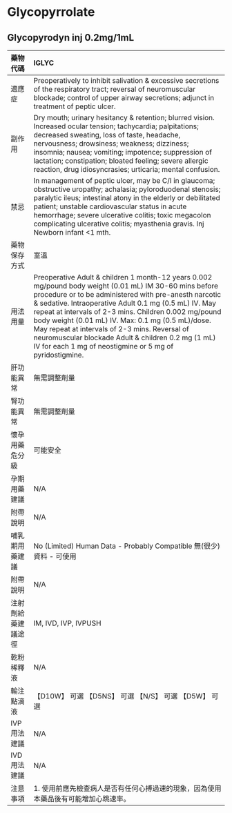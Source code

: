 # Glycopyrrolate

## Glycopyrodyn inj  0.2mg/1mL

| 藥物代碼 | IGLYC |
| :--- | :--- |
| 適應症 | Preoperatively to inhibit salivation & excessive secretions of the respiratory tract; reversal of neuromuscular blockade; control of upper airway secretions; adjunct in treatment of peptic ulcer. |
| 副作用 | Dry mouth; urinary hesitancy & retention; blurred vision. Increased ocular tension; tachycardia; palpitations; decreased sweating, loss of taste, headache, nervousness; drowsiness; weakness; dizziness; insomnia; nausea; vomiting; impotence; suppression of lactation; constipation; bloated feeling; severe allergic reaction, drug idiosyncrasies; urticaria; mental confusion. |
| 禁忌 | In management of peptic ulcer, may be C/I in glaucoma; obstructive uropathy; achalasia; pyloroduodenal stenosis; paralytic ileus; intestinal atony in the elderly or debilitated patient; unstable cardiovascular status in acute hemorrhage; severe ulcerative colitis; toxic megacolon complicating ulcerative colitis; myasthenia gravis. Inj Newborn infant &lt;1 mth. |
| 藥物保存方式 | 室溫 |
| 用法用量 | Preoperative Adult & children 1 month-12 years 0.002 mg/pound body weight \(0.01 mL\) IM 30-60 mins before procedure or to be administered with pre-anesth narcotic & sedative. Intraoperative Adult 0.1 mg \(0.5 mL\) IV. May repeat at intervals of 2-3 mins. Children 0.002 mg/pound body weight \(0.01 mL\) IV. Max: 0.1 mg \(0.5 mL\)/dose. May repeat at intervals of 2-3 mins. Reversal of neuromuscular blockade Adult & children 0.2 mg \(1 mL\) IV for each 1 mg of neostigmine or 5 mg of pyridostigmine. |
| 肝功能異常 | 無需調整劑量 |
| 腎功能異常 | 無需調整劑量 |
| 懷孕用藥危分級 | 可能安全 |
| 孕期用藥建議 | N/A |
| 附帶說明 | N/A |
| 哺乳期用藥建議 | No \(Limited\) Human Data - Probably Compatible 無\(很少\)資料 - 可使用 |
| 附帶說明 | N/A |
| 注射劑給藥建議途徑 | IM, IVD, IVP, IVPUSH |
| 乾粉稀釋液 | N/A |
| 輸注點滴液 | 【D10W】 可選  【D5NS】 可選  【N/S】 可選  【D5W】 可選 |
| IVP 用法建議 | N/A |
| IVD 用法建議 | N/A |
| 注意事項 | 1. 使用前應先檢查病人是否有任何心搏過速的現象，因為使用本藥品後有可能增加心跳速率。 |

